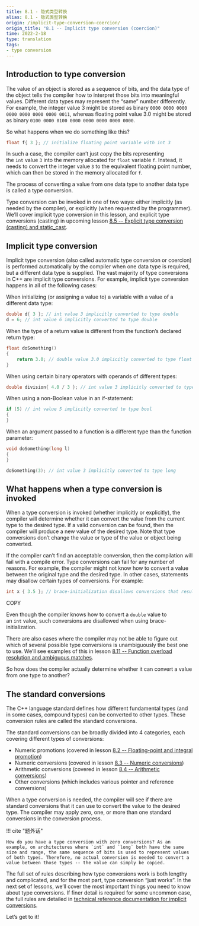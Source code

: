 ```yaml
---
title: 8.1 - 隐式类型转换
alias: 8.1 - 隐式类型转换
origin: /implicit-type-conversion-coercion/
origin_title: "8.1 -- Implicit type conversion (coercion)"
time: 2022-2-18
type: translation
tags:
- type conversion
---
```



## Introduction to type conversion

The value of an object is stored as a sequence of bits, and the data type of the object tells the compiler how to interpret those bits into meaningful values. Different data types may represent the “same” number differently. For example, the integer value 3 might be stored as binary `0000 0000 0000 0000 0000 0000 0000 0011`, whereas floating point value 3.0 might be stored as binary `0100 0000 0100 0000 0000 0000 0000 0000`.

So what happens when we do something like this?

```cpp
float f{ 3 }; // initialize floating point variable with int 3
```



In such a case, the compiler can’t just copy the bits representing the `int` value `3` into the memory allocated for `float` variable `f`. Instead, it needs to convert the integer value `3` to the equivalent floating point number, which can then be stored in the memory allocated for `f`.

The process of converting a value from one data type to another data type is called a type conversion.

Type conversion can be invoked in one of two ways: either implicitly (as needed by the compiler), or explicitly (when requested by the programmer). We’ll cover implicit type conversion in this lesson, and explicit type conversions (casting) in upcoming lesson [8.5 -- Explicit type conversion (casting) and static_cast](https://www.learncpp.com/cpp-tutorial/explicit-type-conversion-casting-and-static-cast/).

## Implicit type conversion

Implicit type conversion (also called automatic type conversion or coercion) is performed automatically by the compiler when one data type is required, but a different data type is supplied. The vast majority of type conversions in C++ are implicit type conversions. For example, implicit type conversion happens in all of the following cases:

When initializing (or assigning a value to) a variable with a value of a different data type:

```cpp
double d{ 3 }; // int value 3 implicitly converted to type double
d = 6; // int value 6 implicitly converted to type double
```


When the type of a return value is different from the function’s declared return type:

```cpp
float doSomething()
{
    return 3.0; // double value 3.0 implicitly converted to type float
}
```


When using certain binary operators with operands of different types:

```cpp
double division{ 4.0 / 3 }; // int value 3 implicitly converted to type double
```

When using a non-Boolean value in an if-statement:

```cpp
if (5) // int value 5 implicitly converted to type bool
{
}
```


When an argument passed to a function is a different type than the function parameter:

```cpp
void doSomething(long l)
{
}

doSomething(3); // int value 3 implicitly converted to type long
```


## What happens when a type conversion is invoked

When a type conversion is invoked (whether implicitly or explicitly), the compiler will determine whether it can convert the value from the current type to the desired type. If a valid conversion can be found, then the compiler will produce a new value of the desired type. Note that type conversions don’t change the value or type of the value or object being converted.

If the compiler can’t find an acceptable conversion, then the compilation will fail with a compile error. Type conversions can fail for any number of reasons. For example, the compiler might not know how to convert a value between the original type and the desired type. In other cases, statements may disallow certain types of conversions. For example:

```cpp
int x { 3.5 }; // brace-initialization disallows conversions that result in data loss
```

COPY

Even though the compiler knows how to convert a `double` value to an `int` value, such conversions are disallowed when using brace-initialization.

There are also cases where the compiler may not be able to figure out which of several possible type conversions is unambiguously the best one to use. We’ll see examples of this in lesson [8.11 -- Function overload resolution and ambiguous matches](https://www.learncpp.com/cpp-tutorial/function-overload-resolution-and-ambiguous-matches/).

So how does the compiler actually determine whether it can convert a value from one type to another?

## The standard conversions

The C++ language standard defines how different fundamental types (and in some cases, compound types) can be converted to other types. These conversion rules are called the standard conversions.

The standard conversions can be broadly divided into 4 categories, each covering different types of conversions:

-   Numeric promotions (covered in lesson [8.2 -- Floating-point and integral promotion](https://www.learncpp.com/cpp-tutorial/floating-point-and-integral-promotion/))
-   Numeric conversions (covered in lesson [8.3 -- Numeric conversions](https://www.learncpp.com/cpp-tutorial/numeric-conversions/))
-   Arithmetic conversions (covered in lesson [8.4 -- Arithmetic conversions](https://www.learncpp.com/cpp-tutorial/arithmetic-conversions/))
-   Other conversions (which includes various pointer and reference conversions)

When a type conversion is needed, the compiler will see if there are standard conversions that it can use to convert the value to the desired type. The compiler may apply zero, one, or more than one standard conversions in the conversion process.

!!! cite "题外话"

	How do you have a type conversion with zero conversions? As an example, on architectures where `int` and `long` both have the same size and range, the same sequence of bits is used to represent values of both types. Therefore, no actual conversion is needed to convert a value between those types -- the value can simply be copied.

The full set of rules describing how type conversions work is both lengthy and complicated, and for the most part, type conversion “just works”. In the next set of lessons, we’ll cover the most important things you need to know about type conversions. If finer detail is required for some uncommon case, the full rules are detailed in [technical reference documentation for implicit conversions](https://en.cppreference.com/w/cpp/language/implicit_conversion).

Let’s get to it!

